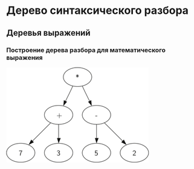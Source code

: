 # Дерево синтаксического разбора

## Деревья выражений

### Построение дерева разбора для математического выражения

![img.png](photos/img.png)